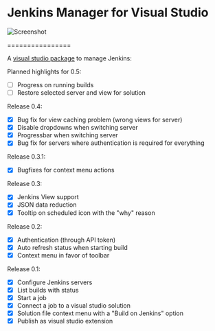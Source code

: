 Jenkins Manager for Visual Studio
================

![Screenshot](https://github.com/tomkuijsten/vsjenkinsmanager/blob/master/Devkoes.VSJenkinsManager/Devkoes.JenkinsManager.VSPackage/Resources/screenshot1.jpg)

================

A [visual studio package](http://visualstudiogallery.msdn.microsoft.com/3471d451-c1f1-4273-b305-acf81e4f8b32) to manage Jenkins:

Planned highlights for 0.5:
 - [ ] Progress on running builds
 - [ ] Restore selected server and view for solution

Release 0.4:
 - [x] Bug fix for view caching problem (wrong views for server)
 - [x] Disable dropdowns when switching server
 - [x] Progressbar when switching server
 - [x] Bug fix for servers where authentication is required for everything

Release 0.3.1:
 - [x] Bugfixes for context menu actions

Release 0.3:
 - [x] Jenkins View support
 - [x] JSON data reduction
 - [x] Tooltip on scheduled icon with the "why" reason

Release 0.2:
 - [x] Authentication (through API token)
 - [x] Auto refresh status when starting build
 - [x] Context menu in favor of toolbar

Release 0.1:
 - [x] Configure Jenkins servers
 - [x] List builds with status
 - [x] Start a job
 - [x] Connect a job to a visual studio solution
 - [x] Solution file context menu with a "Build on Jenkins" option
 - [x] Publish as visual studio extension
